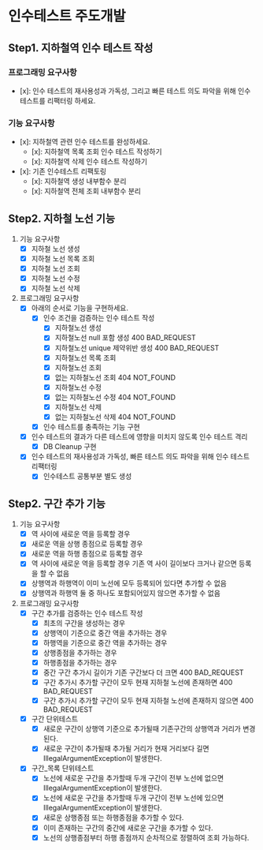# 인수테스트 주도개발

## Step1. 지하철역 인수 테스트 작성

### 프로그래밍 요구사항
- [x]: 인수 테스트의 재사용성과 가독성, 그리고 빠른 테스트 의도 파악을 위해 인수 테스트를 리팩터링 하세요.

### 기능 요구사항

- [x]: 지하철역 관련 인수 테스트를 완성하세요.
    - [x]: 지하철역 목록 조회 인수 테스트 작성하기
    - [x]: 지하철역 삭제 인수 테스트 작성하기
- [x]: 기존 인수테스트 리팩토링
    - [x]: 지하철역 생성 내부함수 분리
    - [x]: 지하철역 전체 조회 내부함수 분리

## Step2. 지하철 노선 기능

1. 기능 요구사항
    - [x] 지하철 노선 생성
    - [x] 지하철 노선 목록 조회
    - [x] 지하철 노선 조회
    - [x] 지하철 노선 수정
    - [x] 지하철 노선 삭제
2. 프로그래밍 요구사항
    - [x] 아래의 순서로 기능을 구현하세요.
         - [x] 인수 조건을 검증하는 인수 테스트 작성
           - [x] 지하철노선 생성
           - [x] 지하철노선 null 포함 생성 400 BAD_REQUEST
           - [x] 지하철노선 unique 제약위반 생성 400 BAD_REQUEST
           - [x] 지하철노선 목록 조회
           - [x] 지하철노선 조회
           - [x] 없는 지하철노선 조회 404 NOT_FOUND
           - [x] 지하철노선 수정
           - [x] 없는 지하철노선 수정 404 NOT_FOUND
           - [x] 지하철노선 삭제
           - [x] 없는 지하철노선 삭제 404 NOT_FOUND
         - [x] 인수 테스트를 충족하는 기능 구현
     - [x] 인수 테스트의 결과가 다른 테스트에 영향을 미치지 않도록 인수 테스트 격리
         - [x] DB Cleanup 구현
     - [x] 인수 테스트의 재사용성과 가독성, 빠른 테스트 의도 파악을 위해 인수 테스트 리팩터링
         - [x] 인수테스트 공통부분 별도 생성

## Step2. 구간 추가 기능

1. 기능 요구사항
     - [x] 역 사이에 새로운 역을 등록할 경우
     - [x] 새로운 역을 상행 종점으로 등록할 경우
     - [x] 새로운 역을 하행 종점으로 등록할 경우
     - [x] 역 사이에 새로운 역을 등록할 경우 기존 역 사이 길이보다 크거나 같으면 등록을 할 수 없음
     - [x] 상행역과 하행역이 이미 노선에 모두 등록되어 있다면 추가할 수 없음
     - [x] 상행역과 하행역 둘 중 하나도 포함되어있지 않으면 추가할 수 없음

2. 프로그래밍 요구사항
    - [x] 구간 추가를 검증하는 인수 테스트 작성
      - [x] 최초의 구간을 생성하는 경우
      - [x] 상행역이 기준으로 중간 역을 추가하는 경우
      - [x] 하행역을 기준으로 중간 역을 추가하는 경우
      - [x] 상행종점을 추가하는 경우
      - [x] 하행종점을 추가하는 경우
      - [x] 중간 구간 추가시 길이가 기존 구간보다 더 크면 400 BAD_REQUEST
      - [x] 구간 추가시 추가할 구간이 모두 현재 지하철 노선에 존재하면 400 BAD_REQUEST
      - [x] 구간 추가시 추가할 구간이 모두 현재 지하철 노선에 존재하지 않으면 400 BAD_REQUEST
    - [x] 구간 단위테스트
      - [x] 새로운 구간이 상행역 기준으로 추가될때 기존구간의 상행역과 거리가 변경된다.
      - [x] 새로운 구간이 추가될때 추가될 거리가 현재 거리보다 길면 IllegalArgumentException이 발생한다.
    - [x] 구간_목록 단위테스트
      - [x] 노선에 새로운 구간을 추가할때 두개 구간이 전부 노선에 없으면 IllegalArgumentException이 발생한다.
      - [x] 노선에 새로운 구간을 추가할때 두개 구간이 전부 노선에 있으면 IllegalArgumentException이 발생한다.
      - [x] 새로운 상행종점 또는 하행종점을 추가할 수 있다.
      - [x] 이미 존재하는 구간의 중간에 새로운 구간을 추가할 수 있다.
      - [x] 노선의 상행종점부터 하행 종점까지 순차적으로 정렬하여 조회 가능하다.